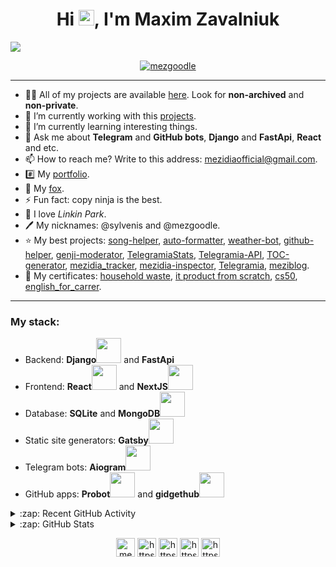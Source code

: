 <h1 align="center">Hi <img src="https://media.giphy.com/media/hvRJCLFzcasrR4ia7z/giphy.gif" width="25px">, I'm Maxim Zavalniuk</h1>

![](https://visitor-badge.glitch.me/badge?page_id=mezgoodle.mezgoodle)

<p align="center"><a href="https://github.com/ryo-ma/github-profile-trophy"><img src="https://github-profile-trophy.vercel.app/?username=mezgoodle&row=2&column=4&no-frame=true&margin-w=7&margin-h=7" alt="mezgoodle" /></a></p>

<hr>

- 👨‍💻 All of my projects are available [here](https://github.com/mezgoodle?tab=repositories). Look for **non-archived** and **non-private**.
- 🔭 I’m currently working with this [projects](https://github.com/mezidia/roadmap).
- 🌱 I’m currently learning interesting things.
- 💬 Ask me about **Telegram** and **GitHub bots**, **Django** and **FastApi**, **React** and etc.
- 📫 How to reach me? Write to this address: mezidiaofficial@gmail.com.
- #️⃣ My [portfolio](https://portfolio-mezgoodle.vercel.app/).
- 🦊 My [fox](https://gitlab.com/mezgoodle).
- ⚡ Fun fact: copy ninja is the best.
- 🎵 I love _Linkin Park_.
- 🖊️ My nicknames: @sylvenis and @mezgoodle.
- ⭐ My best projects: [song-helper](https://github.com/mezidia/song-helper), [auto-formatter](https://github.com/mezgoodle/auto-formatter), [weather-bot](https://github.com/mezgoodle/weather-bot), [github-helper](https://github.com/mezgoodle/github-helper), [genji-moderator](https://github.com/mezgoodle/genji-moderator), [TelegramiaStats](https://github.com/mezgoodle/TelegramiaStats), [Telegramia-API](https://github.com/mezgoodle/Telegramia-API), [TOC-generator](https://github.com/mezgoodle/TOC-generator), [mezidia_tracker](https://github.com/mezidia/mezidia_tracker), [mezidia-inspector](https://github.com/mezidia/mezidia-inspector), [Telegramia](https://github.com/mezidia/Telegramia), [meziblog](https://github.com/mezgoodle/meziblog).
- 📖 My certificates: [household waste](https://github.com/mezgoodle/mezgoodle/blob/master/certificates/household_waste.pdf), [it product from scratch](https://github.com/mezgoodle/mezgoodle/blob/master/certificates/it_product_from_scratch.pdf), [cs50](https://github.com/mezgoodle/mezgoodle/blob/master/certificates/cs50.pdf), [english_for_carrer](https://github.com/mezgoodle/mezgoodle/blob/master/certificates/english_for_carrer.pdf).

<hr>

<h3 align="left">My stack:</h3>
<p align="left">
  <ul>
		<li>Backend: <b>Django</b><img src="https://cdn.jsdelivr.net/gh/devicons/devicon/icons/django/django-plain.svg" width="40" height="40"/> and <b>FastApi</b></li>
		<li>Frontend: <b>React</b><img src="https://cdn.jsdelivr.net/gh/devicons/devicon/icons/react/react-original.svg" width="40" height="40"/> and <b>NextJS</b><img src="https://cdn.jsdelivr.net/gh/devicons/devicon/icons/nextjs/nextjs-original.svg" width="40" height="40"/></li>
		<li>Database: <b>SQLite</b> and <b>MongoDB</b><img src="https://cdn.jsdelivr.net/gh/devicons/devicon/icons/mongodb/mongodb-original.svg" width="40" height="40"/></li>
		<li>Static site generators: <b>Gatsby</b><img src="https://cdn.jsdelivr.net/gh/devicons/devicon/icons/gatsby/gatsby-plain.svg" width="40" height="40"/></li>
		<li>Telegram bots: <b>Aiogram</b><img src="https://www.vectorlogo.zone/logos/telegram/telegram-icon.svg" width="40" height="40"/></li>
	  	<li>GitHub apps: <b>Probot</b><img src="https://cdn.jsdelivr.net/gh/devicons/devicon/icons/javascript/javascript-original.svg" width="40" height="40"/> and <b>gidgethub</b><img src="https://cdn.jsdelivr.net/gh/devicons/devicon/icons/python/python-original.svg" width="40" height="40"/></li>
  </ul>	
</p>

<details>
  <summary>:zap: Recent GitHub Activity</summary>

<!--START_SECTION:activity-->
1. 🎉 Merged PR [#4](https://github.com/mezidia/SeekMe/pull/4) in [mezidia/SeekMe](https://github.com/mezidia/SeekMe)
2. 🎉 Merged PR [#28](https://github.com/mezgoodle/genji-moderator/pull/28) in [mezgoodle/genji-moderator](https://github.com/mezgoodle/genji-moderator)
3. 💪 Opened PR [#28](https://github.com/mezgoodle/genji-moderator/pull/28) in [mezgoodle/genji-moderator](https://github.com/mezgoodle/genji-moderator)
4. 🎉 Merged PR [#27](https://github.com/mezgoodle/genji-moderator/pull/27) in [mezgoodle/genji-moderator](https://github.com/mezgoodle/genji-moderator)
5. 💪 Opened PR [#27](https://github.com/mezgoodle/genji-moderator/pull/27) in [mezgoodle/genji-moderator](https://github.com/mezgoodle/genji-moderator)
<!--END_SECTION:activity-->

</details>

<details>
  <summary>:zap: GitHub Stats</summary>
  <p align="center"><img src="https://github-readme-stats.vercel.app/api/top-langs?username=mezgoodle&show_icons=true&locale=en&layout=compact&hide_border=true" alt="mezgoodle" /></p>

  <p align="center">&nbsp;<img src="https://github-readme-stats.vercel.app/api?username=mezgoodle&show_icons=true&locale=en&hide_border=true" alt="mezgoodle" /></p>

  <p align="center"><img src="https://github-readme-streak-stats.herokuapp.com/?user=mezgoodle&hide_border=false" alt="mezgoodle" /></p>
</details>



<p align="center">
	<a href="mailto:mezidiaofficial@gmail.com" target="_blank" title="Mail"><img align="center" src="https://cdn.jsdelivr.net/npm/simple-icons@3.0.1/icons/gmail.svg" alt="mezgoodle@gmail.com" height="30" width="30" /></a>
	<a href="https://www.facebook.com/profile.php?id=100005721694357" target="_blank" title="Facebook"><img align="center" src="https://cdn.jsdelivr.net/npm/simple-icons@3.0.1/icons/facebook.svg" alt="https://www.facebook.com/profile.php?id=100005721694357" height="30" width="30" /></a>
	<a href="https://www.instagram.com/sylvenis/" target="_blank" title="Instagram"><img align="center" src="https://cdn.jsdelivr.net/npm/simple-icons@3.0.1/icons/instagram.svg" alt="https://www.instagram.com/sylvenis/" height="30" width="30" /></a>
	<a href="https://t.me/sylvenis" target="_blank" title="Telegram"><img align="center" src="https://cdn.jsdelivr.net/npm/simple-icons@3.0.1/icons/telegram.svg" alt="https://t.me/sylvenis" height="30" width="30" /></a>
	<a href="https://www.linkedin.com/in/maxim-zavalniuk-ba4a72193/" target="_blank" title="LinkedIn"><img align="center" src="https://cdn.jsdelivr.net/npm/simple-icons@3.0.1/icons/linkedin.svg" alt="https://www.linkedin.com/in/maxim-zavalniuk-ba4a72193/" height="30" width="30" /></a>
</p>
